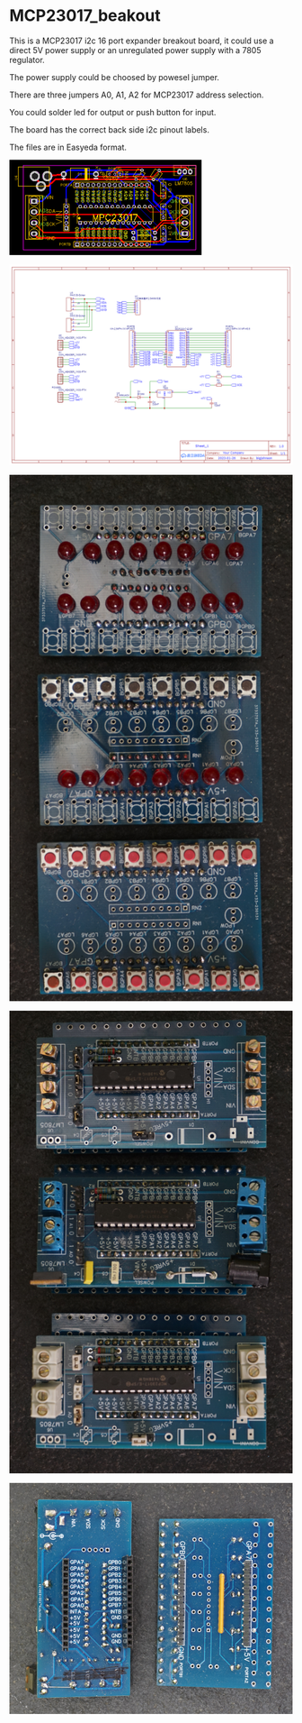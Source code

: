 # MCP23017_beakout

This is a MCP23017 i2c 16 port expander breakout board, it could use a direct 5V power supply or an unregulated power supply with a 7805 regulator.

The power supply could be choosed by powesel jumper.

There are three jumpers A0, A1, A2 for MCP23017 address selection.

You could solder led for output or push button for input.

The board has the correct back side i2c pinout labels.

The files are in Easyeda format.

![a](https://raw.githubusercontent.com/bigjohnson/bigjohnson.github.io/master/MCP23017_beakout/PCB_PCB_myMCP23017_2023-06-13.png)

![b](https://raw.githubusercontent.com/bigjohnson/bigjohnson.github.io/master/MCP23017_beakout/Schematic_myMCP23017_2023-06-13.png)

![1](https://raw.githubusercontent.com/bigjohnson/bigjohnson.github.io/master/MCP23017_beakout/DSC00867_low.png)

![2](https://raw.githubusercontent.com/bigjohnson/bigjohnson.github.io/master/MCP23017_beakout/DSC00877_low.png)

![3](https://raw.githubusercontent.com/bigjohnson/bigjohnson.github.io/master/MCP23017_beakout/DSC00894_low.png)
